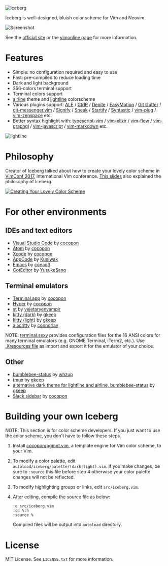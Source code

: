 ![Iceberg](https://cocopon.github.io/iceberg.vim/assets/github/20180804/cover.png)

Iceberg is well-designed, bluish color scheme for Vim and Neovim.

![Screenshot](https://cocopon.github.io/iceberg.vim/assets/github/screenshot.png)

See the [official site](https://cocopon.github.io/iceberg.vim/) or the
[vimonline page](https://www.vim.org/scripts/script.php?script_id=4820) for more
information.




# Features
- Simple: no configuration required and easy to use
- Fast: pre-compiled to reduce loading time
- Dark and light background
- 256-colors terminal support
- Terminal colors support
- [airline][airline] theme and [lightline][lightline] colorscheme
- Various plugins support:
  [ALE][ale]
  / [CtrlP][ctrlp]
  / [Denite][denite]
  / [EasyMotion][easymotion]
  / [Git Gutter][git-gutter]
  / [git-messenger.vim][git-messenger.vim]
  / [Signify][signify]
  / [Sneak][sneak]
  / [Startify][startify]
  / [Syntastic][syntastic]
  / [vim-plug][vim-plug]
  / [vim-zenspace][vim-zenspace]
  etc.
- Better syntax highlight with:
  [typescript-vim][typescript-vim]
  / [vim-elixir][vim-elixir]
  / [vim-flow][vim-flow]
  / [vim-graphql][vim-graphql]
  / [vim-javascript][vim-javascript]
  / [vim-markdown][vim-markdown]
  etc.

![lightline](https://user-images.githubusercontent.com/602961/64060996-407cb080-cc0f-11e9-87dd-e5c535815fab.png)




# Philosophy
Creator of Iceberg talked about how to create your lovely color scheme in
[VimConf 2017][vimconf2017], international Vim conference.
[This slides][vimconf-slides] also explained the philosophy of Iceberg.

[![Creating Your Lovely Color Scheme](https://cocopon.github.io/iceberg.vim/assets/github/creating-your-lovely-color-scheme.png)][vimconf-slides]




# For other environments

## IDEs and text editors
- [Visual Studio Code](https://github.com/cocopon/vscode-iceberg-theme)
  by [cocopon]
- [Atom](https://github.com/cocopon/atom-iceberg-syntax/)
  by [cocopon]
- [Xcode](https://github.com/cocopon/xcode-iceberg)
  by [cocopon]
- [AppCode](https://github.com/Kuniwak/iceberg.icls)
  by [Kuniwak](https://github.com/Kuniwak)
- [Emacs](https://github.com/conao3/iceberg-theme.el)
  by [conao3](https://github.com/conao3)
- [CotEditor](https://github.com/YusukeSano/coteditor-iceberg)
  by [YusukeSano](https://github.com/YusukeSano)


## Terminal emulators
- [Terminal.app](https://cocopon.github.io/iceberg.vim/#macosTerminalApp)
  by [cocopon]
- [Hyper](https://github.com/cocopon/hyper-iceberg)
  by [cocopon]
- [st](https://notabug.org/vejetaryenvampir/st-iceberg)
  by [vejetaryenvampir](https://notabug.org/vejetaryenvampir)
- [kitty (dark)](https://gist.github.com/gkeep/9b6f3e86d44542f73b526183095d5c3a)
  by [gkeep](https://github.com/gkeep)
- [kitty (light)](https://gist.github.com/gkeep/3434864a3321fcce7d69e75d6d63888e)
  by [gkeep](https://github.com/gkeep)
- [alacritty](https://github.com/alacritty/alacritty/wiki/Color-schemes#iceberg)
  by [connorlay](https://github.com/connorlay)

NOTE: [terminal.sexy][terminal-sexy] provides configuration files for
the 16 ANSI colors for many terminal emulators (e.g. GNOME Terminal, iTerm2,
etc.). Use [.Xresources file][xresources] as import and export it for
the emulator of your choice.

## Other
- [bumblebee-status](https://github.com/tobi-wan-kenobi/bumblebee-status)
  by [whzup](https://github.com/whzup)
- [tmux](https://github.com/gkeep/iceberg-dark#tmux)
  by [gkeep](https://github.com/gkeep)
- [alternative dark theme for lightline and airline, bumblebee-status](https://github.com/gkeep/iceberg-dark)
  by [gkeep](https://github.com/gkeep)
- [Slack sidebar](https://gist.github.com/cocopon/2acffd70883ceb004c9c3117c34a9673)
  by [cocopon]




# Building your own Iceberg
NOTE: This section is for color scheme developers. If you just want to use the
color scheme, you don't have to follow these steps.

1. Install [cocopon/pgmnt.vim][pgmnt], a template engine for Vim color scheme,
   to your Vim.

2. To modify a color palette, edit `autoload/iceberg/palette/(dark|light).vim`.
   If you make changes, be sure to `:source` this file before step 4 otherwise
   your color palette changes will not be reflected.

3. To modify highlighting groups or links, edit `src/iceberg.vim`.

4. After editing, compile the source file as below:

   ```vim
   :e src/iceberg.vim
   :cd %:h
   :source %
   ```

   Compiled files will be output into `autoload` directory.




# License
MIT License. See `LICENSE.txt` for more information.




[ale]:https://github.com/w0rp/ale
[airline]:https://github.com/vim-airline/vim-airline/
[cocopon]:https://github.com/cocopon
[ctrlp]:https://github.com/ctrlpvim/ctrlp.vim
[denite]:https://github.com/Shougo/denite.nvim
[easymotion]:https://github.com/easymotion/vim-easymotion
[git-gutter]:https://github.com/airblade/vim-gitgutter
[git-messenger.vim]:https://github.com/rhysd/git-messenger.vim
[lightline]:https://github.com/itchyny/lightline.vim
[neovim]:https://neovim.io/
[pgmnt]:https://github.com/cocopon/pgmnt.vim
[signify]:https://github.com/mhinz/vim-signify/
[sneak]:https://github.com/justinmk/vim-sneak
[startify]:https://github.com/mhinz/vim-startify
[syntastic]:https://github.com/vim-syntastic/syntastic
[terminal-sexy]:https://terminal.sexy
[typescript-vim]:https://github.com/leafgarland/typescript-vim
[vim-elixir]:https://github.com/elixir-editors/vim-elixir
[vim-flow]:https://github.com/flowtype/vim-flow
[vim-graphql]:https://github.com/jparise/vim-graphql
[vim-javascript]:https://github.com/pangloss/vim-javascript
[vim-markdown]:https://github.com/tpope/vim-markdown
[vim-plug]:https://github.com/junegunn/vim-plug
[vim-zenspace]:https://github.com/thinca/vim-zenspace
[vimconf-slides]:https://speakerdeck.com/cocopon/creating-your-lovely-color-scheme
[vimconf2017]:https://vimconf.vim-jp.org/2017/
[xresources]:https://gist.github.com/cocopon/1d481941907d12db7a0df2f8806cfd41
